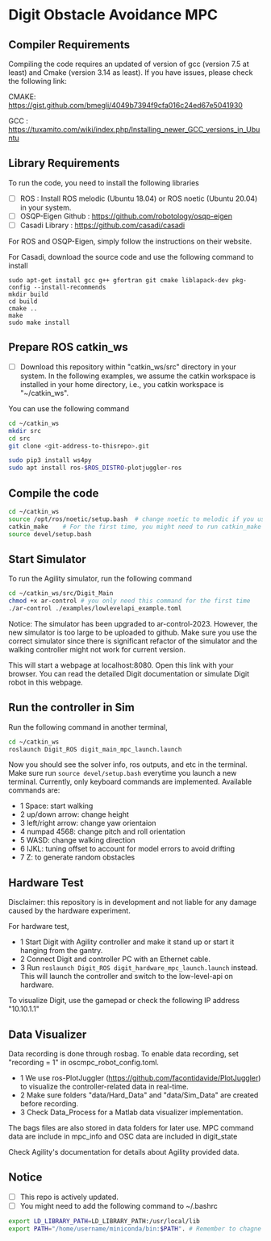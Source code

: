 
# Digit Obstacle Avoidance MPC 

## Compiler Requirements 
Compiling the code requires an updated of version of gcc (version 7.5 at least) and Cmake (version 3.14 as least). If you have issues, please check the following link:

CMAKE: https://gist.github.com/bmegli/4049b7394f9cfa016c24ed67e5041930

GCC  : https://tuxamito.com/wiki/index.php/Installing_newer_GCC_versions_in_Ubuntu

## Library Requirements
To run the code, you need to install the following libraries 

- [ ] ROS                     : Install ROS melodic (Ubuntu 18.04) or ROS noetic (Ubuntu 20.04) in your system.
- [ ] OSQP-Eigen Github       : https://github.com/robotology/osqp-eigen
- [ ] Casadi Library          : https://github.com/casadi/casadi

For ROS and OSQP-Eigen, simply follow the instructions on their website.

For Casadi, download the source code and use the following command to install
```
sudo apt-get install gcc g++ gfortran git cmake liblapack-dev pkg-config --install-recommends
mkdir build
cd build
cmake ..
make
sudo make install
```

## Prepare ROS catkin_ws
- [ ] Download this repository within "catkin_ws/src" directory in your system. In the following examples, we assume the catkin workspace is installed in your home directory, i.e., you catkin workspace is "~/catkin_ws".

You can use the following command
```bash
cd ~/catkin_ws
mkdir src
cd src
git clone <git-address-to-thisrepo>.git

sudo pip3 install ws4py
sudo apt install ros-$ROS_DISTRO-plotjuggler-ros
```

## Compile the code
```bash
cd ~/catkin_ws
source /opt/ros/noetic/setup.bash  # change noetic to melodic if you use Ubuntu 18.04
catkin_make    # For the first time, you might need to run catkin_make -DPYTHON_EXECUTABLE=/usr/bin/python3
source devel/setup.bash
```


## Start Simulator
To run the Agility simulator, run the following command
``` bash
cd ~/catkin_ws/src/Digit_Main
chmod +x ar-control # you only need this command for the first time
./ar-control ./examples/lowlevelapi_example.toml
```

Notice: The simulator has been upgraded to ar-control-2023. However, the new simulator is too large to be uploaded to github. 
Make sure you use the correct simulator since there is significant refactor of the simulator and the walking controller might not work for current version.

This will start a webpage at localhost:8080. Open this link with your browser. You can read the detailed Digit documentation or simulate Digit robot in this webpage.

## Run the controller in Sim
Run the following command in another terminal,
```bash
cd ~/catkin_ws
roslaunch Digit_ROS digit_main_mpc_launch.launch 
```
Now you should see the solver info, ros outputs, and etc in the terminal. Make sure run `source devel/setup.bash` everytime you launch a new terminal.
Currently, only keyboard commands are implemented. Available commands are: 
- 1 Space: start walking
- 2 up/down arrow: change height
- 3 left/right arrow: change yaw orientaion
- 4 numpad 4568: change pitch and roll orientation
- 5 WASD: change walking direction
- 6 IJKL: tuning offset to account for model errors to avoid drifting
- 7 Z:    to generate random obstacles  

## Hardware Test
Disclaimer: this repository is in development and not liable for any damage caused by the hardware experiment.

For hardware test, 
- 1 Start Digit with Agility controller and make it stand up or start it hanging from the gantry.
- 2 Connect Digit and controller PC with an Ethernet cable.
- 3 Run `roslaunch Digit_ROS digit_hardware_mpc_launch.launch` instead. This will launch the controller and switch to the low-level-api on hardware.

To visualize Digit, use the gamepad or check the following IP address "10.10.1.1"

## Data Visualizer
Data recording is done through rosbag. To enable data recording, set "recording = 1" in oscmpc_robot_config.toml.
- 1 We use ros-PlotJuggler (https://github.com/facontidavide/PlotJuggler) to visualize the controller-related data in real-time. 
- 2 Make sure folders "data/Hard_Data" and "data/Sim_Data" are created before recording.
- 3 Check Data_Process for a Matlab data visualizer implementation.

The bags files are also stored in data folders for later use.
MPC command data are include in mpc_info and OSC data are included in digit_state
 

Check Agility's documentation for details about Agility provided data.
## Notice
- [ ] This repo is actively updated.
- [ ] You might need to add the following command to ~/.bashrc
``` bash 
export LD_LIBRARY_PATH=LD_LIBRARY_PATH:/usr/local/lib
export PATH="/home/username/miniconda/bin:$PATH". # Remember to chagne the path to your actual conbda path.
```
